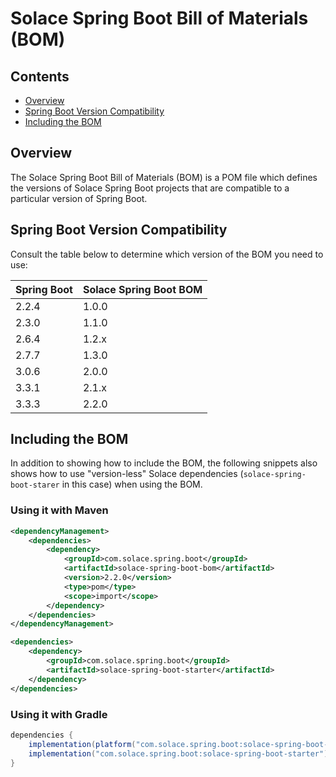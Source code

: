 # Solace Spring Boot Bill of Materials (BOM)

## Contents

* [Overview](#overview)
* [Spring Boot Version Compatibility](#spring-boot-version-compatibility)
* [Including the BOM](#including-the-bom)

## Overview

The Solace Spring Boot Bill of Materials (BOM) is a POM file which defines the versions of Solace Spring Boot projects that are compatible to a particular version of Spring Boot.

## Spring Boot Version Compatibility

Consult the table below to determine which version of the BOM you need to use:

| Spring Boot | Solace Spring Boot BOM |
|-------------|------------------------|
| 2.2.4       | 1.0.0                  |
| 2.3.0       | 1.1.0                  |
| 2.6.4       | 1.2.x                  |
| 2.7.7       | 1.3.0                  |
| 3.0.6       | 2.0.0                  |
| 3.3.1       | 2.1.x                  |
| 3.3.3       | 2.2.0                  |

## Including the BOM

In addition to showing how to include the BOM, the following snippets also shows how to use "version-less" Solace dependencies (`solace-spring-boot-starer` in this case) when using the BOM.

### Using it with Maven
```xml
<dependencyManagement>
    <dependencies>
        <dependency>
            <groupId>com.solace.spring.boot</groupId>
            <artifactId>solace-spring-boot-bom</artifactId>
            <version>2.2.0</version>
            <type>pom</type>
            <scope>import</scope>
        </dependency>
    </dependencies>
</dependencyManagement>

<dependencies>
    <dependency>
        <groupId>com.solace.spring.boot</groupId>
        <artifactId>solace-spring-boot-starter</artifactId>
    </dependency>
</dependencies>
```

### Using it with Gradle
```groovy
dependencies {
    implementation(platform("com.solace.spring.boot:solace-spring-boot-bom:2.2.0"))
    implementation("com.solace.spring.boot:solace-spring-boot-starter")
}
```

